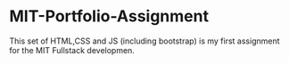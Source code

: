 # MIT-Portfolio-Assignment
This set of HTML,CSS and JS (including bootstrap) is my first assignment for the MIT Fullstack developmen.
